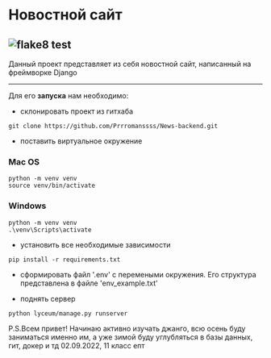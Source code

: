 # Новостной сайт

## ![flake8 test](https://github.com/Prrromanssss/News-backend/actions/workflows/python-package.yml/badge.svg)

Данный проект представляет из себя новостной сайт, написанный на фреймворке Django

***
Для его __запуска__ нам необходимо:
* склонировать проект из гитхаба
```commandline
git clone https://github.com/Prrromanssss/News-backend.git
```
* поставить виртуальное окружение
### Mac OS
```commandline
python -m venv venv
source venv/bin/activate
```
### Windows
```commandline
python -m venv venv
.\venv\Scripts\activate
```


* установить все необходимые зависимости
```commandline
pip install -r requirements.txt
```
* сформировать файл '.env' с перемеными окружения. Его структура представлена в файле 'env_example.txt'

* поднять сервер
```commandline
python lyceum/manage.py runserver
```



P.S.Всем привет! Начинаю активно изучать джанго, всю осень буду заниматься именно им, а уже зимой буду углубляться в базы данных, гит, докер и тд
02.09.2022, 11 класс епт

